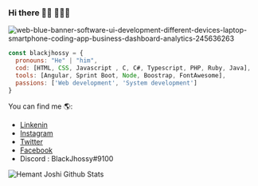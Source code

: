### Hi there 👋🏼 👨🏻‍💻 
![web-blue-banner-software-ui-development-different-devices-laptop-smartphone-coding-app-business-dashboard-analytics-245636263](https://github.com/Jhossymarbalderrama/Jhossymarbalderrama/assets/52534649/9afad39a-d464-4186-bc14-f0fb37b086e5)

```javascript
const blackjhossy = {
  pronouns: "He" | "him",
  cod: [HTML, CSS, Javascript , C, C#, Typescript, PHP, Ruby, Java],
  tools: [Angular, Sprint Boot, Node, Boostrap, FontAwesome],
  passions: ['Web development', 'System development']
}
```
You can find me 🌎:
- [Linkenin](https://www.linkedin.com/in/balderrama-rocha-jhossymar/)
- [Instagram](https://www.instagram.com/blackjhossy/)
- [Twitter](https://twitter.com/JhossymarB)
- [Facebook](https://www.facebook.com/jhossymar.balderrama)
- Discord : BlackJhossy#9100


![Hemant Joshi Github Stats](https://github-readme-stats.vercel.app/api?username=jhossymarbalderrama&show_icons=true&title_color=fff&icon_color=79ff97&text_color=9f9f9f&bg_color=151515)


<!--
**Jhossymarbalderrama/Jhossymarbalderrama** is a ✨ _special_ ✨ repository because its `README.md` (this file) appears on your GitHub profile.

Here are some ideas to get you started:

- 🔭 I’m currently working on ...
- 🌱 I’m currently learning ...
- 👯 I’m looking to collaborate on ...
- 🤔 I’m looking for help with ...
- 💬 Ask me about ...
- 📫 How to reach me: ...
- 😄 Pronouns: ...
- ⚡ Fun fact: ...
-->
